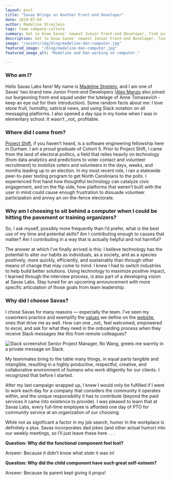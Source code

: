 ```yaml
---
layout: post
title: "Savas Brings on Another Front-end Developer"
date: 2019-07-03
author: Madeline Streilein
tags: team company-culture
summary: Get to know Savas' newest Junior Front-end Developer, find out why she chose Savas and read a couple of her best dad jokes.
description: Get to know Savas' newest Junior Front-end Developer, find out why she chose Savas and read a couple of her best dad jokes.
image: "/assets/img/blog/madeline-dan-computer.jpg"
featured_image: "/blog/madeline-dan-computer.jpg"
featured_image_alt: "Madeline and Dan working on computer."

---
```


### Who am I?

Hello Savas Labs fans! My name is [Madeline Streilein](https://savaslabs.com/company/madeline-streilein/), and I am one of Savas’ two brand new Junior Front-end Developers ([Alex Manzo](https://savaslabs.com/company/alex-manzo/) also joined our burgeoning front-end squad under the tutelage of Anne Tomasevich - keep an eye out for their introduction). Some random facts about me: I love stone fruit, humidity, satirical news, and using Slack notation on all messaging platforms. I also opened a day spa in my home when I was in elementary school. It wasn’t _\_not\__ profitable.

### Where did I come from?

[Project Shift](https://www.projectshift.io/), if you haven’t heard, is a software engineering fellowship here in Durham. I am a proud graduate of Cohort 5. Prior to Project Shift, I came from the land of electoral politics, a field that relies heavily on technology (from data analytics and predictions to voter contact and volunteer recruitment) to mobilize voters and volunteers in the days, weeks, and months leading up to an election. In my most recent role, I ran a statewide peer-to-peer texting program to get North Carolinians to the polls. I experienced first hand how thoughtful technology can catalyze civic engagement, and on the flip side, how platforms that weren’t built with the user in mind could cause enough frustration to dissuade volunteer participation and annoy an on-the-fence electorate.

### Why am I choosing to sit behind a computer when I could be hitting the pavement or training organizers?

So, I ask myself, possibly more frequently than I’d prefer, what is the best use of my time and potential skills? Am I contributing enough to causes that matter? Am I contributing in a way that is actually helpful and not harmful?

The answer at which I’ve finally arrived is this: I believe technology has the potential to alter our habits as individuals, as a society, and as a species positively, more quickly, efficiently, and sustainably than through other means of change that may come to mind. I knew I had to switch industries to help build better solutions. Using technology to maximize positive impact, I learned through the interview process, is also part of a developing vision at Savas Labs. Stay tuned for an upcoming announcement with more specific articulation of those goals from team leadership.

### Why did I choose Savas?

I chose Savas for many reasons — especially the team. I’ve seen my coworkers practice and exemplify the [values](https://savaslabs.com/company/mission-and-values/) we define on the [website](https://savaslabs.com), ones that drive me as well. How can one _\_not\__ feel welcomed, empowered to excel, and ask for what they need in the onboarding process when they receive Slack messages like this from remote colleagues?

<div class="blog-image-large">
<img alt="Slack screenshot" src="/assets/img/blog/savas-welcome.jpg">
<span class="caption">Senior Project Manager, Ro Wang, greets me warmly in a private message on Slack.</span>
</div>

My teammates bring to the table many things, in equal parts tangible and intangible, resulting in a highly productive, respectful, creative, and collaborative environment of humans who work diligently for our clients. I recognized that before I started.

After my last campaign wrapped up, I knew I would only be fulfilled if I went to work each day for a company that considers the community it operates within, and the unique responsibility it has to contribute (beyond the paid services it came into existence to provide). I was pleased to learn that at Savas Labs, every full-time employee is afforded one day of PTO for community service at an organization of our choosing.

While not as significant a factor in my job search, humor in the workplace is definitely a plus. Savas incorporates dad jokes (and other actual humor) into our weekly meetings, so I’ll just leave these here . . .

**Question: Why did the functional component feel lost?**

Answer: Because it didn’t know what _state_ it was in!

**Question:  Why did the child component have such great self-esteem?**

Answer: Because its parent kept giving it _props_!
